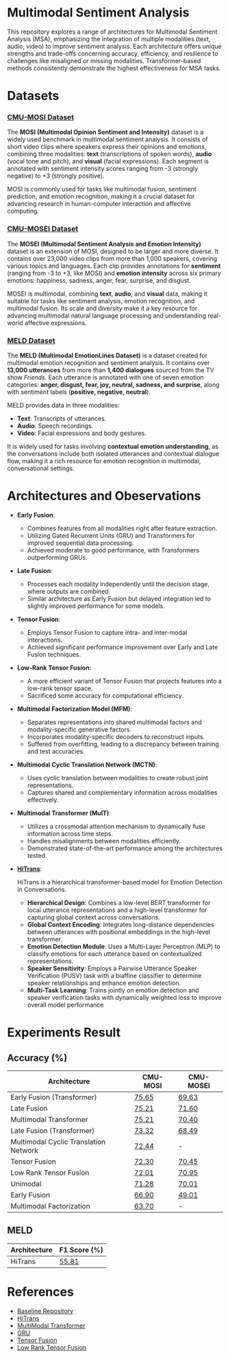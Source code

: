 # Multimodal Sentiment Analysis
This repository explores a range of architectures for Multimodal Sentiment Analysis (MSA), emphasizing the integration of multiple modalities (text, audio, video) to improve sentiment analysis. Each architecture offers unique strengths and trade-offs concerning accuracy, efficiency, and resilience to challenges like misaligned or missing modalities. Transformer-based methods consistently demonstrate the highest effectiveness for MSA tasks.

# Datasets
### [CMU-MOSI Dataset](http://multicomp.cs.cmu.edu/resources/cmu-mosi-dataset/)
The **MOSI (Multimodal Opinion Sentiment and Intensity)** dataset is a widely used benchmark in multimodal sentiment analysis. It consists of short video clips where speakers express their opinions and emotions, combining three modalities: **text** (transcriptions of spoken words), **audio** (vocal tone and pitch), and **visual** (facial expressions). Each segment is annotated with sentiment intensity scores ranging from -3 (strongly negative) to +3 (strongly positive).

MOSI is commonly used for tasks like multimodal fusion, sentiment prediction, and emotion recognition, making it a crucial dataset for advancing research in human-computer interaction and affective computing.

### [CMU-MOSEI Dataset](http://multicomp.cs.cmu.edu/resources/cmu-mosei-dataset/)
The **MOSEI (Multimodal Sentiment Analysis and Emotion Intensity)** dataset is an extension of MOSI, designed to be larger and more diverse. It contains over 23,000 video clips from more than 1,000 speakers, covering various topics and languages. Each clip provides annotations for **sentiment** (ranging from -3 to +3, like MOSI) and **emotion intensity** across six primary emotions: happiness, sadness, anger, fear, surprise, and disgust.

MOSEI is multimodal, combining **text**, **audio**, and **visual** data, making it suitable for tasks like sentiment analysis, emotion recognition, and multimodal fusion. Its scale and diversity make it a key resource for advancing multimodal natural language processing and understanding real-world affective expressions.

### [MELD Dataset](https://github.com/declare-lab/MELD/blob/master/README.md)
The **MELD (Multimodal EmotionLines Dataset)** is a dataset created for multimodal emotion recognition and sentiment analysis. It contains over **13,000 utterances** from more than **1,400 dialogues** sourced from the TV show _Friends_. Each utterance is annotated with one of seven emotion categories: **anger, disgust, fear, joy, neutral, sadness, and surprise**, along with sentiment labels (**positive, negative, neutral**).

MELD provides data in three modalities:

-   **Text**: Transcripts of utterances.
-   **Audio**: Speech recordings.
-   **Video**: Facial expressions and body gestures.

It is widely used for tasks involving **contextual emotion understanding**, as the conversations include both isolated utterances and contextual dialogue flow, making it a rich resource for emotion recognition in multimodal, conversational settings.

# Architectures and Obeservations
-   **Early Fusion**:
    
    -   Combines features from all modalities right after feature extraction.
    -   Utilizing Gated Recurrent Units (GRU) and Transformers for improved sequential data processing.
    -   Achieved moderate to good performance, with Transformers outperforming GRUs.
-   **Late Fusion**:
    
    -   Processes each modality independently until the decision stage, where outputs are combined.
    -   Similar architecture as Early Fusion but delayed integration led to slightly improved performance for some models.
-   **Tensor Fusion**:
    
    -   Employs Tensor Fusion to capture intra- and inter-modal interactions.
    -   Achieved significant performance improvement over Early and Late Fusion techniques.
-   **Low-Rank Tensor Fusion**:
    
    -   A more efficient variant of Tensor Fusion that projects features into a low-rank tensor space.
    -   Sacrificed some accuracy for computational efficiency.
-   **Multimodal Factorization Model (MFM)**:
    
    -   Separates representations into shared multimodal factors and modality-specific generative factors.
    -   Incorporates modality-specific decoders to reconstruct inputs.
    -   Suffered from overfitting, leading to a discrepancy between training and test accuracies.
-   **Multimodal Cyclic Translation Network (MCTN)**:
    
    -   Uses cyclic translation between modalities to create robust joint representations.
    -   Captures shared and complementary information across modalities effectively.
-   **Multimodal Transformer (MulT)**:
    
    -   Utilizes a crossmodal attention mechanism to dynamically fuse information across time steps.
    -   Handles misalignments between modalities efficiently.
    -   Demonstrated state-of-the-art performance among the architectures tested.
 
 - **[HiTrans](https://aclanthology.org/2020.coling-main.370.pdf)**:
 
	HiTrans is a hierarchical transformer-based model for Emotion Detection in Conversations. 
	-   **Hierarchical Design**: Combines a low-level BERT transformer for local utterance representations and a high-level transformer for capturing global context across conversations.
	-   **Global Context Encoding**: Integrates long-distance dependencies between utterances with positional embeddings in the high-level transformer.
	-   **Emotion Detection Module**: Uses a Multi-Layer Perceptron (MLP) to classify emotions for each utterance based on contextualized representations.
	-   **Speaker Sensitivity**: Employs a Pairwise Utterance Speaker Verification (PUSV) task with a biaffine classifier to determine speaker relationships and enhance emotion detection.
	-   **Multi-Task Learning**: Trains jointly on emotion detection and speaker verification tasks with dynamically weighted loss to improve overall model performance
	
# Experiments Result

## Accuracy (%) 
| Architecture                             | CMU-MOSI | CMU-MOSEI |
|------------------------------------------|----------|-----------|
| Early Fusion (Transformer)               | [75.65](src/notebooks/MOSI/Early_Fusion_Transformer.ipynb)    | [69.63](src/notebooks/MOSEI/Early_Fusion_Transformer.ipynb)     |
| Late Fusion                              | [75.21](src/notebooks/MOSI/Late_Fusion.ipynb)    | [71.60](src/notebooks/MOSEI/Late_Fusion.ipynb)     |
| Multimodal Transformer                   | [75.21](src/notebooks/MOSI/Multimodal_Transformer.ipynb)    | [70.40](src/notebooks/MOSEI/Multimodal_Transformer.ipynb)     |
| Late Fusion (Transformer)                | [73.32](src/notebooks/MOSI/Late_Fusion_Transformer.ipynb)    | [68.49](src/notebooks/MOSEI/Late_Fusion_Transformer.ipynb)     |
| Multimodal Cyclic Translation Network    | [72.44](src/notebooks/MOSI/Multimodal_Cyclic_Translation_Network.ipynb)    | -     |
| Tensor Fusion                            | [72.30](src/notebooks/MOSI/Tensor_Fusion.ipynb)    | [70.45](src/notebooks/MOSEI/Tensor_Fusion.ipynb)     |
| Low Rank Tensor Fusion                   | [72.01](src/notebooks/MOSI/Low_Rank_Tensor_Fusion.ipynb)    | [70.95](src/notebooks/MOSEI/Low_Rank_Tensor_Fusion.ipynb)     |
| Unimodal                                 | [71.28](src/notebooks/MOSI/Unimodal.ipynb)    | [70.01](src/notebooks/MOSEI/Early_Fusion.ipynb)     |
| Early Fusion                             | [66.90](src/notebooks/MOSI/Early_Fusion.ipynb)    | [49.01](src/notebooks/MOSEI/Early_Fusion.ipynb)     |
| Multimodal Factorization                 | [63.70](src/notebooks/MOSI/Multimodal_Factorization.ipynb)    | -     |

## MELD
| Architecture                             | F1 Score (%) |
|------------------------------------------|--------------|
| HiTrans                   	 	       | [55.81](src/notebooks/MELD/HiTrans.ipynb)        |

# References
 - [Baseline Repository](https://github.com/rugvedmhatre/Multimodal-Sentiment-Analysis)
 - [HiTrans](https://github.com/ljynlp/HiTrans)
 - [MultiModal Transformer](https://github.com/yaohungt/Multimodal-Transformer) 
 - [GRU](https://arxiv.org/pdf/1812.07809.pdf)
 - [Tensor Fusion](https://github.com/Justin1904/TensorFusionNetworks/blob/master/model.py)
 - [Low Rank Tensor Fusion](https://github.com/Justin1904/Low-rank-Multimodal-Fusion)
